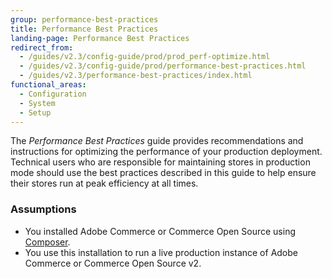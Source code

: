 ```yaml
---
group: performance-best-practices
title: Performance Best Practices
landing-page: Performance Best Practices
redirect_from:
  - /guides/v2.3/config-guide/prod/prod_perf-optimize.html
  - /guides/v2.3/config-guide/prod/performance-best-practices.html
  - /guides/v2.3/performance-best-practices/index.html
functional_areas:
  - Configuration
  - System
  - Setup
---
```


The _Performance Best Practices_ guide provides recommendations and instructions for optimizing the performance of your production deployment. Technical users who are responsible for maintaining stores in production mode should use the best practices described in this guide to help ensure their stores run at peak efficiency at all times.

### Assumptions

*  You installed Adobe Commerce or Commerce Open Source using [Composer](https://devdocs.magento.com/guides/v2.4/install-gde/composer.html).
*  You use this installation to run a live production instance of Adobe Commerce or Commerce Open Source v2.
